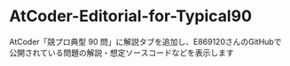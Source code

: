 # AtCoder-Editorial-for-Typical90
AtCoder「競プロ典型 90 問」に解説タブを追加し、E869120さんのGitHubで公開されている問題の解説・想定ソースコードなどを表示します
